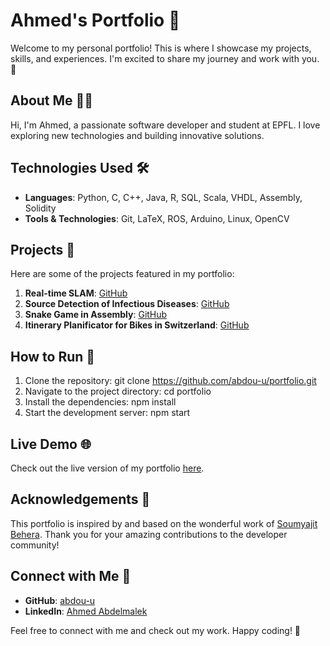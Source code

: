 # Ahmed's Portfolio 🎉

Welcome to my personal portfolio! This is where I showcase my projects, skills, and experiences. I'm excited to share my journey and work with you. 🚀

## About Me 👨‍💻

Hi, I'm Ahmed, a passionate software developer and student at EPFL. I love exploring new technologies and building innovative solutions. 

## Technologies Used 🛠️

- **Languages**: Python, C, C++, Java, R, SQL, Scala, VHDL, Assembly, Solidity
- **Tools & Technologies**: Git, LaTeX, ROS, Arduino, Linux, OpenCV

## Projects 📂

Here are some of the projects featured in my portfolio:

1. **Real-time SLAM**: [GitHub](https://github.com/koitu/com304-radar-slam-project)
2. **Source Detection of Infectious Diseases**: [GitHub](https://github.com/abdou-u/Simulation-and-Source-Detection-of-Infectious-Processes-on-Networks)
3. **Snake Game in Assembly**: [GitHub](https://github.com/abdou-u/Snake-Game-Assembly)
4. **Itinerary Planificator for Bikes in Switzerland**: [GitHub](https://github.com/abdou-u/JaVelo)

## How to Run 🚀

1. Clone the repository:
   git clone https://github.com/abdou-u/portfolio.git
2. Navigate to the project directory:
   cd portfolio
3. Install the dependencies:
   npm install
4. Start the development server:
   npm start

## Live Demo 🌐

Check out the live version of my portfolio [here](https://portfolio-6swv7l8le-ahmed-abdelmaleks-projects.vercel.app/).

## Acknowledgements 🙏

This portfolio is inspired by and based on the wonderful work of [Soumyajit Behera](https://github.com/soumyajit4419/Portfolio). Thank you for your amazing contributions to the developer community!

## Connect with Me 🤝

- **GitHub**: [abdou-u](https://github.com/abdou-u)
- **LinkedIn**: [Ahmed Abdelmalek](https://www.linkedin.com/in/ahmed-abdelmalek-7b61b91b8)

Feel free to connect with me and check out my work. Happy coding! 🎉